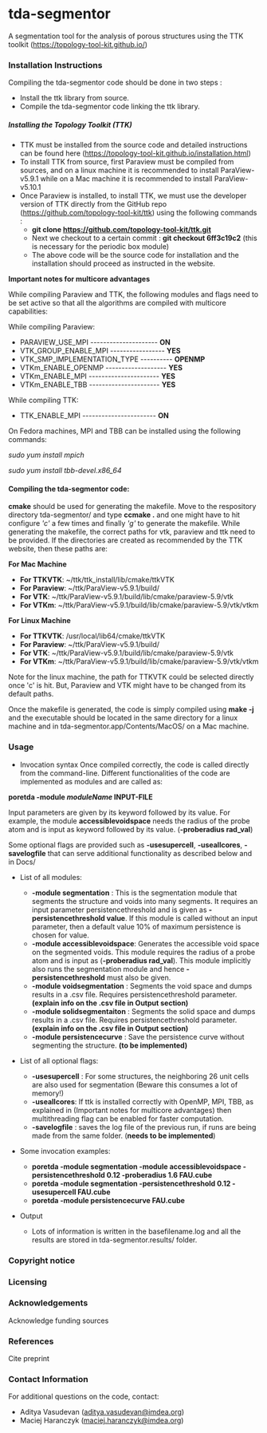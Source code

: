 # tda-segmentor
A segmentation tool for the analysis of porous structures 
using the TTK toolkit (https://topology-tool-kit.github.io/)

### Installation Instructions
Compiling the tda-segmentor code should be done in two steps :

* Install the ttk library from source.
* Compile the tda-segmentor code linking the ttk library.

##### Installing the Topology Toolkit (TTK)
* TTK must be installed from the source code and detailed instructions
  can be found here (https://topology-tool-kit.github.io/installation.html)
* To install TTK from source, first Paraview must be compiled from sources, 
  and on a linux machine it is recommended to install ParaView-v5.9.1
  while on a Mac machine it is recommended to install ParaView-v5.10.1
* Once Paraview is installed, to install TTK, we must use the developer version 
  of TTK directly from the GitHub repo (https://github.com/topology-tool-kit/ttk) 
  using the following commands :
  * **git clone https://github.com/topology-tool-kit/ttk.git**
  * Next we checkout to a certain commit : **git checkout 6ff3c19c2** (this is necessary for the periodic box module)
  * The above code will be the source code for installation and the installation should proceed as instructed in the website. 

**Important notes for multicore advantages**

While compiling Paraview and TTK, the following modules and flags
need to be set active so that all the algorithms are compiled 
with multicore capabilities: 

While compiling Paraview:

* PARAVIEW_USE_MPI --------------------- **ON**
* VTK_GROUP_ENABLE_MPI ----------------- **YES**
* VTK_SMP_IMPLEMENTATION_TYPE ---------- **OPENMP**
* VTKm_ENABLE_OPENMP ------------------- **YES**
* VTKm_ENABLE_MPI ---------------------- **YES**
* VTKm_ENABLE_TBB ---------------------- **YES**

While compiling TTK:

* TTK_ENABLE_MPI ----------------------- **ON**

On Fedora machines, MPI and TBB can be installed using the following commands:
 
*sudo yum install mpich*

*sudo yum install tbb-devel.x86_64* 

#### Compiling the tda-segmentor code:

**cmake** should be used for generating the makefile. Move to the respository directory tda-segmentor/
and type **ccmake .** and one might have to hit configure *'c'* a few times and finally *'g'* to 
generate the makefile. While generating the makefile, the correct paths for vtk, paraview and ttk need
to be provided. If the directories are created as recommended by the TTK website, then these paths are: 

**For Mac Machine**
* **For TTKVTK**: ~/ttk/ttk_install/lib/cmake/ttkVTK 
* **For Paraview**: ~/ttk/ParaView-v5.9.1/build/
* **For VTK**: ~/ttk/ParaView-v5.9.1/build/lib/cmake/paraview-5.9/vtk
* **For VTKm**: ~/ttk/ParaView-v5.9.1/build/lib/cmake/paraview-5.9/vtk/vtkm

**For Linux Machine**
* **For TTKVTK**: /usr/local/lib64/cmake/ttkVTK
* **For Paraview**: ~/ttk/ParaView-v5.9.1/build/
* **For VTK**: ~/ttk/ParaView-v5.9.1/build/lib/cmake/paraview-5.9/vtk
* **For VTKm**: ~/ttk/ParaView-v5.9.1/build/lib/cmake/paraview-5.9/vtk/vtkm

Note for the linux machine, the path for TTKVTK could be selected directly once 'c' is hit. 
But, Paraview and VTK might have to be changed from its default paths. 

Once the makefile is generated, the code is simply compiled using
**make -j**  and the executable should be located in the same directory
for a linux machine and in tda-segmentor.app/Contents/MacOS/ on a Mac machine.
 

### Usage
* Invocation syntax
Once compiled correctly, the code is called directly from the command-line. 
Different functionalities of the code are implemented as modules and are called as: 

**poretda -module *moduleName* INPUT-FILE**

Input parameters are given by its keyword followed by its value. For example, 
the module **accessiblevoidspace** needs the radius of the probe atom and 
is input as keyword followed by its value. (**-proberadius rad_val**)

Some optional flags are provided such as **-usesupercell**, **-useallcores**, **-savelogfile**
that can serve additional functionality as described below and in Docs/ 

* List of all modules: 
    * **-module segmentation** : This is the segmentation module that segments the 
      structure and voids into many segments. It requires an input parameter persistencethreshold
      and is given as **-persistencethreshold value**. If this module is called without an input
      parameter, then a default value 10% of maximum persistence is chosen for value. 
    * **-module accessiblevoidspace**: Generates the accessible void space on the segmented voids.
      This module requires the radius of a probe atom and is input as (**-proberadius rad_val**). This
      module implicitly also runs the segmentation module and hence **-persistencethreshold** must also be given.  
    * **-module voidsegmentation** : Segments the void space and dumps results in a .csv file. Requires persistencethreshold parameter. **(explain info on the .csv file in Output section)** 
    * **-module solidsegmentaiton** : Segments the solid space and dumps results in a .csv file. Requires persistencethreshold parameter. **(explain info on the .csv file in Output section)**
    * **-module persistencecurve** : Save the persistence curve without segmenting the structure. **(to be implemented)**

* List of all optional flags: 

    * **-usesupercell** : For some structures, the neighboring 26 unit cells are also used for segmentation
                          (Beware this consumes a lot of memory!)
    * **-useallcores**: If ttk is installed correctly with OpenMP, MPI, TBB, as explained in (Important notes for multicore advantages) 
                          then multithreading flag can be enabled for faster computation.
    * **-savelogfile** : saves the log file of the previous run, if runs are being made from the same folder.  (**needs to be implemented**)

* Some invocation examples: 

    * **poretda -module segmentation -module accessiblevoidspace -persistencethreshold 0.12 -proberadius 1.6 FAU.cube**
    * **poretda -module segmentation -persistencethreshold 0.12 -usesupercell FAU.cube**
    * **poretda -module persistencecurve FAU.cube**

* Output
    * Lots of information is written in the basefilename.log and all the results are stored in tda-segmentor.results/ folder. 
### Copyright notice

### Licensing

### Acknowledgements
Acknowledge funding sources

### References
Cite preprint

### Contact Information

For additional questions on the code, contact: 

* Aditya Vasudevan (aditya.vasudevan@imdea.org)
* Maciej Haranczyk (maciej.haranczyk@imdea.org)

